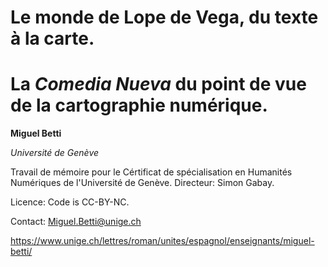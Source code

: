 # Le monde de Lope de Vega, du texte à la carte.
# La *Comedia Nueva* du point de vue de la cartographie numérique.


**Miguel Betti**

*Université de Genève*

Travail de mémoire pour le Cértificat de spécialisation en Humanités Numériques de l'Université de Genève. Directeur: Simon Gabay.

Licence: Code is CC-BY-NC.


Contact: Miguel.Betti@unige.ch

https://www.unige.ch/lettres/roman/unites/espagnol/enseignants/miguel-betti/
